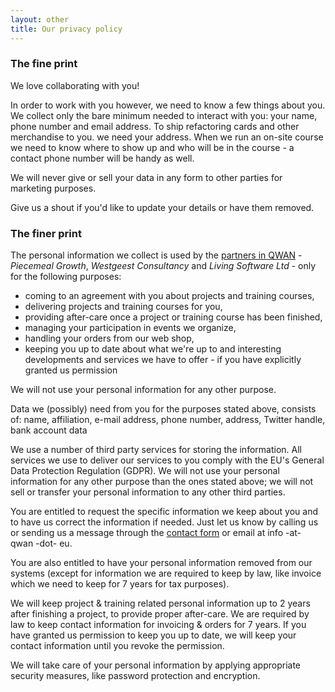 ```yaml
---
layout: other
title: Our privacy policy
---
```


### The fine print

We love collaborating with you!

In order to work with you however, we need to know a few things about you. We collect only the bare minimum needed to interact with you: your name, phone number and email address. To ship refactoring cards and other merchandise to you. we need your address. When we run an on-site course we need to know where to show up and who will be in the course - a contact phone number will be handy as well. 

We will never give or sell your data in any form to other parties for marketing purposes.

Give us a shout if you'd like to update your details or have them removed.

### The finer print

The personal information we collect is used by the [partners in QWAN](/about) - _Piecemeal Growth_, _Westgeest Consultancy_ and _Living Software Ltd_ - only for the following purposes:

- coming to an agreement with you about projects and training courses,
- delivering projects and training courses for you,
- providing after-care once a project or training course has been finished,
- managing your participation in events we organize,
- handling your orders from our web shop,
- keeping you up to date about what we're up to and interesting developments and services we have to offer - if you have explicitly granted us permission

We will not use your personal information for any other purpose.

Data we (possibly) need from you for the purposes stated above, consists of: name, affiliation, e-mail address, phone number, address, Twitter handle, bank account data

We use a number of third party services for storing the information. All services we use to deliver our services to you comply with the EU's General Data Protection Regulation (GDPR). 
We will not use your personal information for any other purpose than the ones stated above; we will not sell or transfer your personal information to any other third parties.

You are entitled to request the specific information we keep about you and to have us correct the information if needed. Just let us know by calling us or sending us a message through the [contact form](/#contact) or email at info -at- qwan -dot- eu.

You are also entitled to have your personal information removed from our systems (except for information we are required to keep by law, like invoice which we need to keep for 7 years for tax purposes).

We will keep project & training related personal information up to 2 years after finishing a project, to provide proper after-care. We are required by law to keep contact information for invoicing & orders for 7 years. If you have granted us permission to keep you up to date, we will keep your contact information until you revoke the permission.

We will take care of your personal information by applying appropriate security measures, like password protection and encryption.

